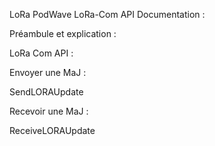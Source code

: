 LoRa PodWave LoRa-Com API Documentation :


Préambule et explication :

LoRa Com API :

Envoyer une MaJ :

SendLORAUpdate

Recevoir une MaJ :

ReceiveLORAUpdate
